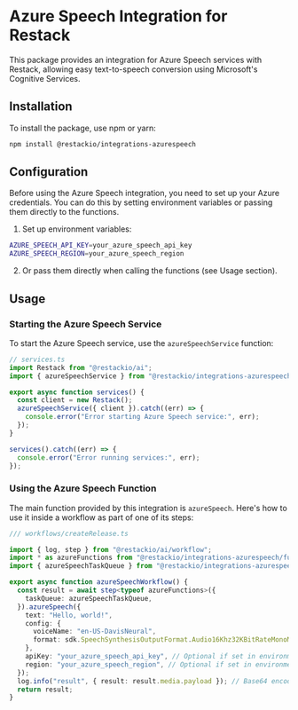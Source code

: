 # Azure Speech Integration for Restack

This package provides an integration for Azure Speech services with Restack, allowing easy text-to-speech conversion using Microsoft's Cognitive Services.

## Installation

To install the package, use npm or yarn:

```bash
npm install @restackio/integrations-azurespeech
```

## Configuration

Before using the Azure Speech integration, you need to set up your Azure credentials. You can do this by setting environment variables or passing them directly to the functions.

1. Set up environment variables:

```bash
AZURE_SPEECH_API_KEY=your_azure_speech_api_key
AZURE_SPEECH_REGION=your_azure_speech_region
```

2. Or pass them directly when calling the functions (see Usage section).

## Usage

### Starting the Azure Speech Service

To start the Azure Speech service, use the `azureSpeechService` function:

```typescript
// services.ts
import Restack from "@restackio/ai";
import { azureSpeechService } from "@restackio/integrations-azurespeech";

export async function services() {
  const client = new Restack();
  azureSpeechService({ client }).catch((err) => {
    console.error("Error starting Azure Speech service:", err);
  });
}

services().catch((err) => {
  console.error("Error running services:", err);
});
```

### Using the Azure Speech Function

The main function provided by this integration is `azureSpeech`. Here's how to use it inside a workflow as part of one of its steps:

```typescript
/// workflows/createRelease.ts

import { log, step } from "@restackio/ai/workflow";
import * as azureFunctions from "@restackio/integrations-azurespeech/functions";
import { azureSpeechTaskQueue } from "@restackio/integrations-azurespeech/taskQueue";

export async function azureSpeechWorkflow() {
  const result = await step<typeof azureFunctions>({
    taskQueue: azureSpeechTaskQueue,
  }).azureSpeech({
    text: "Hello, world!",
    config: {
      voiceName: "en-US-DavisNeural",
      format: sdk.SpeechSynthesisOutputFormat.Audio16Khz32KBitRateMonoMp3,
    },
    apiKey: "your_azure_speech_api_key", // Optional if set in environment variables
    region: "your_azure_speech_region", // Optional if set in environment variables
  });
  log.info("result", { result: result.media.payload }); // Base64 encoded audio data
  return result;
}
```
